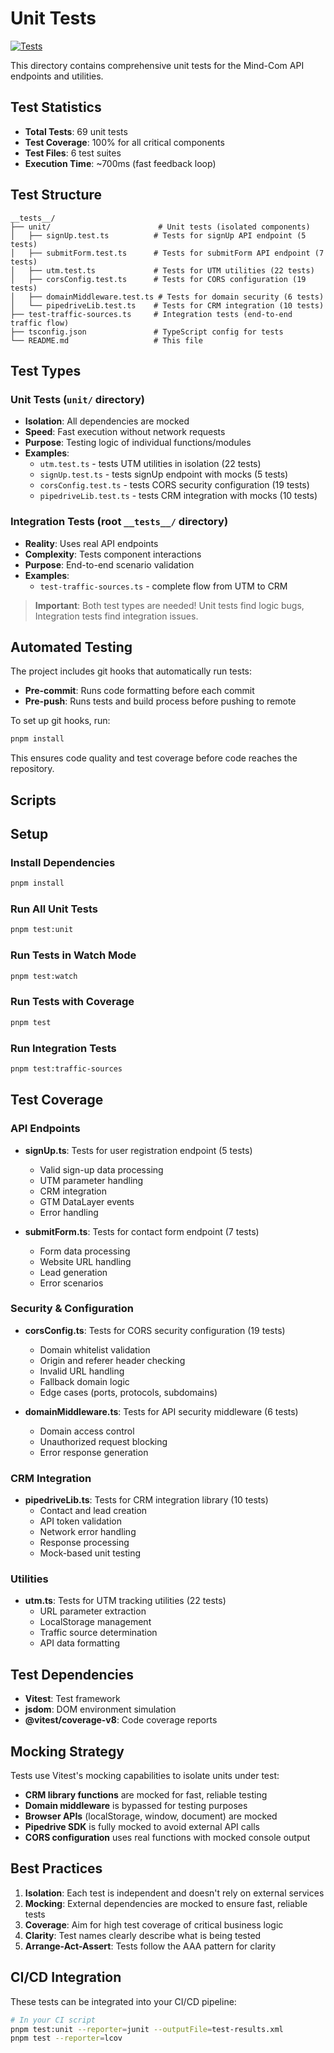 # Unit Tests

[![Tests](https://github.com/jilarganti/GoldenFishProject/actions/workflows/test.yml/badge.svg?branch=main)](https://github.com/jilarganti/GoldenFishProject/actions/workflows/test.yml)

This directory contains comprehensive unit tests for the Mind-Com API endpoints and utilities.

## Test Statistics

- **Total Tests**: 69 unit tests
- **Test Coverage**: 100% for all critical components
- **Test Files**: 6 test suites
- **Execution Time**: ~700ms (fast feedback loop)

## Test Structure

```
__tests__/
├── unit/                        # Unit tests (isolated components)
│   ├── signUp.test.ts          # Tests for signUp API endpoint (5 tests)
│   ├── submitForm.test.ts      # Tests for submitForm API endpoint (7 tests)
│   ├── utm.test.ts             # Tests for UTM utilities (22 tests)
│   ├── corsConfig.test.ts      # Tests for CORS configuration (19 tests)
│   ├── domainMiddleware.test.ts # Tests for domain security (6 tests)
│   └── pipedriveLib.test.ts    # Tests for CRM integration (10 tests)
├── test-traffic-sources.ts     # Integration tests (end-to-end traffic flow)
├── tsconfig.json               # TypeScript config for tests
└── README.md                   # This file
```

## Test Types

### Unit Tests (`unit/` directory)

- **Isolation**: All dependencies are mocked
- **Speed**: Fast execution without network requests
- **Purpose**: Testing logic of individual functions/modules
- **Examples**:
  - `utm.test.ts` - tests UTM utilities in isolation (22 tests)
  - `signUp.test.ts` - tests signUp endpoint with mocks (5 tests)
  - `corsConfig.test.ts` - tests CORS security configuration (19 tests)
  - `pipedriveLib.test.ts` - tests CRM integration with mocks (10 tests)

### Integration Tests (root `__tests__/` directory)

- **Reality**: Uses real API endpoints
- **Complexity**: Tests component interactions
- **Purpose**: End-to-end scenario validation
- **Examples**:
  - `test-traffic-sources.ts` - complete flow from UTM to CRM

> **Important**: Both test types are needed! Unit tests find logic bugs, Integration tests find integration issues.

## Automated Testing

The project includes git hooks that automatically run tests:

- **Pre-commit**: Runs code formatting before each commit
- **Pre-push**: Runs tests and build process before pushing to remote

To set up git hooks, run:

```bash
pnpm install
```

This ensures code quality and test coverage before code reaches the repository.

## Scripts

## Setup

### Install Dependencies

```bash
pnpm install
```

### Run All Unit Tests

```bash
pnpm test:unit
```

### Run Tests in Watch Mode

```bash
pnpm test:watch
```

### Run Tests with Coverage

```bash
pnpm test
```

### Run Integration Tests

```bash
pnpm test:traffic-sources
```

## Test Coverage

### API Endpoints

- **signUp.ts**: Tests for user registration endpoint (5 tests)
  - Valid sign-up data processing
  - UTM parameter handling
  - CRM integration
  - GTM DataLayer events
  - Error handling

- **submitForm.ts**: Tests for contact form endpoint (7 tests)
  - Form data processing
  - Website URL handling
  - Lead generation
  - Error scenarios

### Security & Configuration

- **corsConfig.ts**: Tests for CORS security configuration (19 tests)
  - Domain whitelist validation
  - Origin and referer header checking
  - Invalid URL handling
  - Fallback domain logic
  - Edge cases (ports, protocols, subdomains)

- **domainMiddleware.ts**: Tests for API security middleware (6 tests)
  - Domain access control
  - Unauthorized request blocking
  - Error response generation

### CRM Integration

- **pipedriveLib.ts**: Tests for CRM integration library (10 tests)
  - Contact and lead creation
  - API token validation
  - Network error handling
  - Response processing
  - Mock-based unit testing

### Utilities

- **utm.ts**: Tests for UTM tracking utilities (22 tests)
  - URL parameter extraction
  - LocalStorage management
  - Traffic source determination
  - API data formatting

## Test Dependencies

- **Vitest**: Test framework
- **jsdom**: DOM environment simulation
- **@vitest/coverage-v8**: Code coverage reports

## Mocking Strategy

Tests use Vitest's mocking capabilities to isolate units under test:

- **CRM library functions** are mocked for fast, reliable testing
- **Domain middleware** is bypassed for testing purposes
- **Browser APIs** (localStorage, window, document) are mocked
- **Pipedrive SDK** is fully mocked to avoid external API calls
- **CORS configuration** uses real functions with mocked console output

## Best Practices

1. **Isolation**: Each test is independent and doesn't rely on external services
2. **Mocking**: External dependencies are mocked to ensure fast, reliable tests
3. **Coverage**: Aim for high test coverage of critical business logic
4. **Clarity**: Test names clearly describe what is being tested
5. **Arrange-Act-Assert**: Tests follow the AAA pattern for clarity

## CI/CD Integration

These tests can be integrated into your CI/CD pipeline:

```bash
# In your CI script
pnpm test:unit --reporter=junit --outputFile=test-results.xml
pnpm test --reporter=lcov
```
